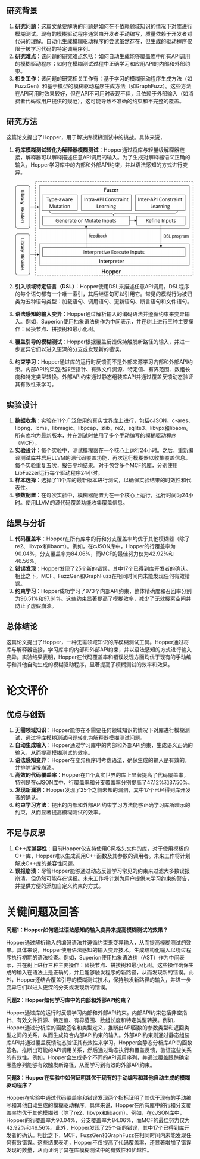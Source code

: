 ## 研究背景

1. **研究问题**：这篇文章要解决的问题是如何在不依赖领域知识的情况下对库进行模糊测试。现有的模糊驱动程序通常由开发者手动编写，质量依赖于开发者对代码的理解。自动化生成模糊驱动程序的尝试虽然存在，但生成的驱动程序仅限于被学习代码的特定调用序列。
2. **研究难点**：该问题的研究难点包括：如何自动生成能够覆盖库中所有API调用的模糊驱动程序；如何在模糊测试过程中正确学习和应用API的内部和外部约束。
3. **相关工作**：该问题的研究相关工作有：基于学习的模糊驱动程序生成方法（如FuzzGen）和基于模型的模糊驱动程序生成方法（如GraphFuzz）。这些方法在API可用时效果较好，但在API不可用时表现不佳，且依赖于外部输入（如消费者代码或用户提供的规范），这可能导致不准确的约束和不完整的覆盖。

## 研究方法

这篇论文提出了Hopper，用于解决库模糊测试中的挑战。具体来说，

1. **将库模糊测试转化为解释器模糊测试**：Hopper通过将库与轻量级解释器链接，解释器可以解释描述任意API调用的输入。为了生成对解释器语义正确的输入，Hopper学习库中的内部和外部API约束，并以语法感知的方式进行变异。

   ![img](ccs23_Hopper.assets/c74b353641bf3da90bc860d24e601831a0ddf3d7.jpeg)

   

2. **引入领域特定语言（DSL）**：Hopper使用DSL来描述任意API调用。DSL程序的每个语句都有一个唯一索引，其后继语句可以引用它。常见的模糊行为被归类为五种语句类型：加载语句、调用语句、更新语句、断言语句和文件语句。

3. **语法感知的输入变异**：Hopper通过解析输入的编码语法并遵循约束来变异输入。例如，Superion使用抽象语法树作为中间表示，并在树上进行三种主要操作：替换节点、拼接树和最小化树。

4. **覆盖引导的模糊测试**：Hopper根据覆盖反馈保持触发新路径的输入，并进一步变异它们以进入更深的分支或发现新的错误。

5. **约束学习**：Hopper通过库的运行时反馈而不是外部来源学习内部和外部API约束。内部API约束包括非空指针、有效文件资源、特定值、有界范围、数组长度和特定类型转换。外部API约束通过静态组装库API并通过覆盖反馈动态验证其有效性来学习。

## 实验设计

1. **数据收集**：实验在11个广泛使用的真实世界库上进行，包括cJSON、c-ares、libpng、lcms、libmagic、libpcap、zlib、re2、sqlite3、libvpx和libaom。所有库均为最新版本，并在测试时使用了多个手动编写的模糊驱动程序（MCF）。
2. **实验设计**：每个实验中，测试模糊器在一个核心上运行24小时。之后，重新编译测试库并启用LLVM的源代码覆盖功能，再次运行模糊器以收集覆盖信息。每个实验重复五次，报告平均结果。对于包含多个MCF的库，分别使用LibFuzzer运行每个驱动程序24小时。
3. **样本选择**：选择了11个库的最新版本进行测试，以确保实验结果的时效性和代表性。
4. **参数配置**：在每次实验中，模糊器配置为在一个核心上运行，运行时间为24小时。使用LLVM的源代码覆盖功能收集覆盖信息。

## 结果与分析

1. **代码覆盖率**：Hopper在所有库中的行和分支覆盖率均优于其他模糊器（除了re2、libvpx和libaom）。例如，在cJSON库中，Hopper的行覆盖率为90.04%，分支覆盖率为84.06%，而MCF的最佳努力仅为42.92%和46.56%。
2. **错误发现**：Hopper发现了25个新的错误，其中17个已得到库开发者的确认。相比之下，MCF、FuzzGen和GraphFuzz在相同时间内未能发现任何有效错误。
3. **约束学习**：Hopper成功学习了973个内部API约束，整体精确度和召回率分别为96.51%和97.61%。这些约束显著提高了模糊效率，减少了无效搜索空间并防止了虚假崩溃。

## 总体结论

这篇论文提出了Hopper，一种无需领域知识的库模糊测试工具。Hopper通过将库与解释器链接，学习库中的内部和外部API约束，并以语法感知的方式进行输入变异。实验结果表明，Hopper在代码覆盖率和错误发现方面均优于现有的手动编写和其他自动生成的模糊驱动程序，显著提高了模糊测试的效率和效果。

# 论文评价

## 优点与创新

1. **无需领域知识**：Hopper能够在不需要任何领域知识的情况下对库进行模糊测试，通过将库模糊测试问题转化为解释器模糊测试问题。
2. **自动生成输入**：Hopper通过学习库中的内部和外部API约束，生成语义正确的输入，从而提高模糊测试的效率。
3. **语法感知变异**：Hopper在变异程序时考虑语法，确保生成的输入是有效的，并排除误报崩溃。
4. **高效的代码覆盖率**：Hopper在11个真实世界的库上显著提高了代码覆盖率，特别是在cJSON库中，行覆盖率和分支覆盖率分别提高了47.12%和37.50%。
5. **发现新漏洞**：Hopper发现了25个之前未知的漏洞，其中17个已经得到库开发者的确认。
6. **约束学习方法**：提出的内部和外部API约束学习方法能够正确学习库所暗示的约束，从而显著提高模糊测试的效率。

## 不足与反思

1. **C++库兼容性**：目前Hopper仅支持使用C风格头文件的库，对于使用模板的C++库，Hopper难以生成调用C++函数及其参数的调用者。未来工作将计划解决C++库的兼容性问题。
2. **误报崩溃**：尽管Hopper能够通过动态反馈学习常见的约束来过滤大多数误报崩溃，但仍然可能存在误报。未来工作将计划为用户提供未学习约束的警告，并提供方便的添加自定义约束的方式。

# 关键问题及回答

**问题1：Hopper如何通过语法感知的输入变异来提高模糊测试的效果？**

Hopper通过解析输入的编码语法并遵循约束来变异输入，从而提高模糊测试的效果。具体来说，Hopper使用语法感知的输入变异技术，生成结构化输入以绕过程序执行初期的语法检查。例如，Superion使用抽象语法树（AST）作为中间表示，并在树上进行三种主要操作：替换节点、拼接树和最小化树。这些操作确保生成的输入在语法上是正确的，并且能够触发程序的新路径，从而发现新的错误。此外，Hopper还结合覆盖引导的模糊测试技术，保持触发新路径的输入，并进一步变异它们以进入更深的分支或发现新的错误。

**问题2：Hopper如何学习库中的内部和外部API约束？**

Hopper通过库的运行时反馈学习内部和外部API约束。内部API约束包括非空指针、有效文件资源、特定值、有界范围、数组长度和特定类型转换。例如，Hopper通过分析库的函数签名和类型定义，推断出API函数的参数类型和返回类型之间的关系，从而生成符合内部API约束的输入。外部API约束则通过静态组装库API并通过覆盖反馈动态验证其有效性来学习。Hopper会静态分析库API的函数签名，推断出可能的API调用关系，然后通过动态执行和覆盖反馈，验证这些关系的有效性。例如，Hopper会生成多个不同的API调用序列，并通过覆盖跟踪确定哪些序列能够有效触发新路径，从而学习到有效的外部API约束。

**问题3：Hopper在实验中如何证明其优于现有的手动编写和其他自动生成的模糊驱动程序？**

Hopper在实验中通过代码覆盖率和错误发现两个指标证明了其优于现有的手动编写和其他自动生成的模糊驱动程序。具体来说，Hopper在所有库中的行和分支覆盖率均优于其他模糊器（除了re2、libvpx和libaom）。例如，在cJSON库中，Hopper的行覆盖率为90.04%，分支覆盖率为84.06%，而MCF的最佳努力仅为42.92%和46.56%。此外，Hopper发现了25个新的错误，其中17个已得到库开发者的确认。相比之下，MCF、FuzzGen和GraphFuzz在相同时间内未能发现任何有效错误。这些结果表明，Hopper不仅提高了代码覆盖率，还显著增加了错误发现的数量，从而证明了其在库模糊测试中的有效性和优越性。
